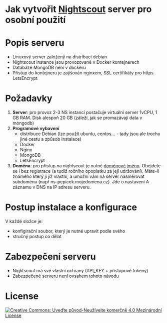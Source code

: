 # Jak vytvořit [Nightscout](https://www.nightscout.info) server pro osobní použití

# Popis serveru
* Linuxový server založený na distribuci debian
* Nightscout instance jsou provozované v Docker kontejnerech
* Databáze MongoDB není v dockeru
* Přístup do kontejneru je zajišován nginxem, SSL certifikáty pro https LetsEncrypt

# Požadavky
1. **Server**: pro provoz 2-3 NS instancí postačuje virtuální server 1vCPU, 1 GB RAM. Disk alespoň 20 GB (záleží, jak se promazávají data v mongodb)
2. **Programové vybavení**
   * distribuce Debian (lze použít ubuntu, centos... - tady jsou ale trochu jiné cestu a způsob instalace)
   * Docker
   * Nginx
   * MongoDB
   * LetsEncrypt 
 3. **Doména**: pro přístup na nightscout je nutné [doménové jméno](https://www.forpsi.com/domain/). Obejdete se i bez registrace (a tudíž ročního opoplatku za její udržování). Máte-li známého který ji již vlastní, a umožní vám na server nasměrovat subdoménu (např ns-pepicek.mojedomena.cz). Jde o nastavení A záznamu v DNS na IP adresu serveru. 

# Postup instalace a konfigurace
V každé složce je:
* konfigirační soubor, který je nutné upravit podle svého
* stručný postup co dělat

# Zabezpečení serveru
* Nightscout má své vlastní ochrany (API_KEY + přístupové tokeny)
* Zabezpečené serveru není ovsahem tohoto návodu

# License
[![Creative Commons: Uveďte původ-Neužívejte komerčně 4.0 Mezinárodní License](https://i.creativecommons.org/l/by-nc/4.0/88x31.png "Creative Commons: Uveďte původ-Neužívejte komerčně 4.0 Mezinárodní License")](http://creativecommons.org/licenses/by-nc/4.0/)
